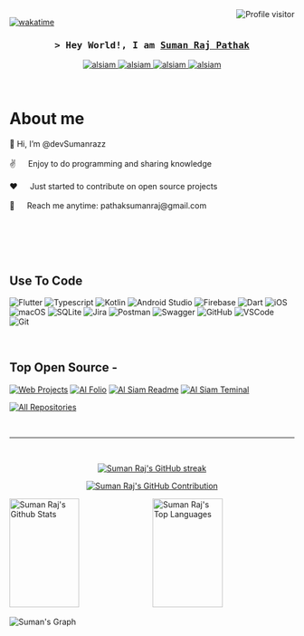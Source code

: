 <!--
<h2 align="center">
  Welcome to Al Siam World!
  <img src="https://media.giphy.com/media/hvRJCLFzcasrR4ia7z/giphy.gif" width="28">
</h2>
-->

<!--
<p align="center">
  <a href="https://github.com/alsiam"><img src="https://readme-typing-svg.herokuapp.com/?lines=Self%20Taught%20Programmer;Front%20End%20Developer;1.5%2B%20years%20of%20coding%20experience;Always%20learning%20new%20things&center=true&width=380&height=45"></a>
</p>

 -->

<a href="https://komarev.com/ghpvc/?username=devsumanrazz">
  <img align="right" src="https://komarev.com/ghpvc/?username=devsumanrazz&label=Visitors&color=0e75b6&style=flat" alt="Profile visitor" />
</a>


[![wakatime](https://wakatime.com/badge/user/0b13a398-72a9-4add-a22c-a1d780640f53.svg)](https://wakatime.com/@0b13a398-72a9-4add-a22c-a1d780640f53)

<!-- Intro  -->
<h3 align="center">
        <samp>&gt; Hey World!, I am
                <b><a target="_blank" href="https://sumanrajpathak.com.np">Suman Raj Pathak</a></b>
        </samp>
</h3>


<!-- <p align="center"> 
  <samp>
    <a href="https://www.google.com/search?q=Al+Siam">「 Google Me 」</a>
    <br>
    「 I am a full stack web application developer from <b>Bangladesh</b> 」
    <br>
    <br>
  </samp>
</p> -->

<p align="center">
 <a href="https://sumanrajpathak.com.np" target="blank">
  <img src="https://img.shields.io/badge/Website-DC143C?style=for-the-badge&logo=medium&logoColor=white" alt="alsiam" />
 </a>
 <a href="https://linkedin.com/in/sumanrazz" target="_blank">
  <img src="https://img.shields.io/badge/LinkedIn-0077B5?style=for-the-badge&logo=linkedin&logoColor=white" alt="alsiam"/>
 </a>
 <!-- <a href="https://dev.to/alsiam" target="_blank">
  <img src="https://img.shields.io/badge/dev.to-0A0A0A?style=for-the-badge&logo=dev.to&logoColor=white" alt="alsiam" />
 </a> -->
 <!-- <a href="https://twitter.com/alsiam_dev" target="_blank">
  <img src="https://img.shields.io/badge/Twitter-1DA1F2?style=for-the-badge&logo=twitter&logoColor=white" />
 </a> -->
 <a href="https://instagram.com/sumanrz" target="_blank">
  <img src="https://img.shields.io/badge/Instagram-fe4164?style=for-the-badge&logo=instagram&logoColor=white" alt="alsiam" />
 </a> 
 <a href="https://facebook.com/tsumanviper" target="_blank">
  <img src="https://img.shields.io/badge/Facebook-20BEFF?&style=for-the-badge&logo=facebook&logoColor=white" alt="alsiam"  />
  </a> 
</p>
<br />

<!-- About Section -->
 # About me
 
<p>
<!-- ✌️ &emsp; Full Stack Mobile App Developer <br/><br/> -->
<!-- 
- 👋 Hi, I’m @devSumanrazz<br/>
- 👀 I’m interested in ...<br/>
- 🌱 I’m currently learning ...<br/>
- 💞️ I’m looking to collaborate on ...<br/>  
- 📫 How to reach me ...<br/> -->
 <!-- <img align="right" width="350" src="/assets/programmer.gif" alt="Coding gif" /> -->
  👋  Hi, I’m @devSumanrazz<br/><br/>
 ✌️ &emsp; Enjoy to do programming and sharing knowledge <br/><br/>
 ❤️ &emsp; Just started to contribute on open source projects<br/><br/>
 📧 &emsp; Reach me anytime: pathaksumanraj@gmail.com<br/><br/>
 <!-- 💬 &emsp; Ask me about anything [here](https://github.com/alsiam/alsiam/issues) -->

</p>

<br/>
<br/>
<br/>

## Use To Code

![Flutter](https://img.shields.io/badge/Flutter-%2302569B.svg?style=for-the-badge&logo=Flutter&logoColor=white)
![Typescript](https://img.shields.io/badge/Typescript-007acc?style=for-the-badge&labelColor=black&logo=typescript&logoColor=007acc)
![Kotlin](https://img.shields.io/badge/kotlin-%237F52FF.svg?style=for-the-badge&logo=kotlin&logoColor=white)
![Android Studio](https://img.shields.io/badge/Android%20Studio-3DDC84.svg?style=for-the-badge&logo=android-studio&logoColor=white)
![Firebase](https://img.shields.io/badge/Firebase-039BE5?style=for-the-badge&logo=Firebase&logoColor=white)
![Dart](https://img.shields.io/badge/dart-%230175C2.svg?style=for-the-badge&logo=dart&logoColor=white)
![iOS](https://img.shields.io/badge/iOS-000000?style=for-the-badge&logo=ios&logoColor=white)
![macOS](https://img.shields.io/badge/mac%20os-000000?style=for-the-badge&logo=macos&logoColor=F0F0F0)
![SQLite](https://img.shields.io/badge/sqlite-%2307405e.svg?style=for-the-badge&logo=sqlite&logoColor=white)
![Jira](https://img.shields.io/badge/jira-%230A0FFF.svg?style=for-the-badge&logo=jira&logoColor=white)
![Postman](https://img.shields.io/badge/Postman-FF6C37?style=for-the-badge&logo=postman&logoColor=white)
![Swagger](https://img.shields.io/badge/-Swagger-%23Clojure?style=for-the-badge&logo=swagger&logoColor=white)
![GitHub](https://img.shields.io/badge/github-%23121011.svg?style=for-the-badge&logo=github&logoColor=white)
![VSCode](https://img.shields.io/badge/Visual_Studio-0078d7?style=for-the-badge&logo=visual%20studio&logoColor=white)
![Git](https://img.shields.io/badge/Git-F05032?style=for-the-badge&logo=git&logoColor=white)

<br/>

## Top Open Source -
[![Web Projects](https://github-readme-stats.vercel.app/api/pin/?username=devsumanrazz&repo=Image-Picker-Cropper&border_color=7F3FBF&bg_color=0D1117&title_color=C9D1D9&text_color=8B949E&icon_color=7F3FBF)](https://github.com/devsumanrazz/Image-Picker-Cropper)
[![Al Folio](https://github-readme-stats.vercel.app/api/pin/?username=devsumanrazz&repo=bloc_template&border_color=7F3FBF&bg_color=0D1117&title_color=C9D1D9&text_color=8B949E&icon_color=7F3FBF)](https://github.com/devsumanrazz/bloc_template)
[![Al Siam Readme](https://github-readme-stats.vercel.app/api/pin/?username=devsumanrazz&repo=IP-Address&border_color=7F3FBF&bg_color=0D1117&title_color=C9D1D9&text_color=8B949E&icon_color=7F3FBF)](https://github.com/devsumanrazz/IP-Address)
[![Al Siam Teminal](https://github-readme-stats.vercel.app/api/pin/?username=devsumanrazz&repo=PokemonX&border_color=7F3FBF&bg_color=0D1117&title_color=C9D1D9&text_color=8B949E&icon_color=7F3FBF)](https://github.com/devsumanrazz/PokemonX)

<p align="left">
  <a href="https://github.com/devsumanrazz?tab=repositories" target="_blank"><img alt="All Repositories" title="All Repositories" src="https://img.shields.io/badge/-All%20Repos-2962FF?style=for-the-badge&logo=koding&logoColor=white"/></a>
</p>

<br/>
<hr/>
<br/>

<p align="center">
  <a href="https://github.com/devsumanrazzz">
    <img src="https://github-readme-streak-stats.herokuapp.com/?user=devsumanrazz&theme=radical&border=7F3FBF&background=0D1117" alt="Suman Raj's GitHub streak"/>
  </a>
</p>

<p align="center">
  <a href="https://github.com/alsiam">
    <img src="https://github-profile-summary-cards.vercel.app/api/cards/profile-details?username=devsumanrazz&theme=radical" alt="Suman Raj's GitHub Contribution"/>
  </a>
</p>

<a> 
    <a href="https://github.com/devsumanrazz"><img alt="Suman Raj's Github Stats" src="https://denvercoder1-github-readme-stats.vercel.app/api?username=devsumanrazz&show_icons=true&count_private=true&theme=react&border_color=7F3FBF&bg_color=0D1117&title_color=F85D7F&icon_color=F8D866" height="192px" width="49.5%"/></a>
  <a href="https://github.com/alsiam"><img alt="Suman Raj's Top Languages" src="https://denvercoder1-github-readme-stats.vercel.app/api/top-langs/?username=devsumanrazz&langs_count=8&layout=compact&theme=react&border_color=7F3FBF&bg_color=0D1117&title_color=F85D7F&icon_color=F8D866" height="192px" width="49.5%"/></a>
  <br/>
</a>


![Suman's Graph](https://github-readme-activity-graph.vercel.app/graph?username=devsumanrazz&custom_title=Suman%20Raj's%20GitHub%20Activity%20Graph&bg_color=0D1117&color=7F3FBF&line=7F3FBF&point=7F3FBF&area_color=FFFFFF&title_color=FFFFFF&area=true)
